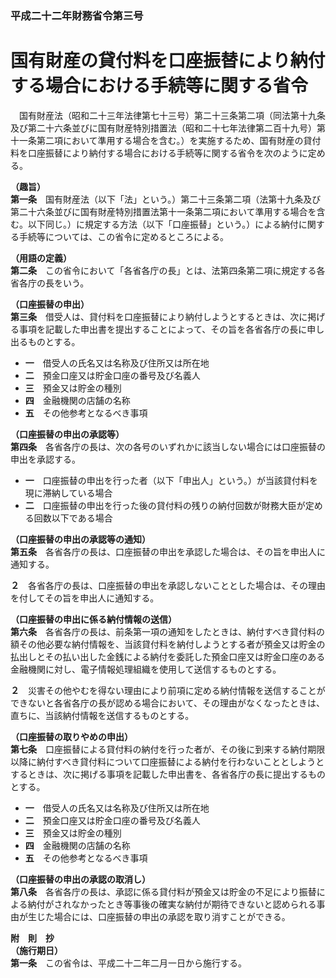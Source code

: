 ### 平成二十二年財務省令第三号  
# 国有財産の貸付料を口座振替により納付する場合における手続等に関する省令  
　国有財産法（昭和二十三年法律第七十三号）第二十三条第二項（同法第十九条及び第二十六条並びに国有財産特別措置法（昭和二十七年法律第二百十九号）第十一条第二項において準用する場合を含む。）を実施するため、国有財産の貸付料を口座振替により納付する場合における手続等に関する省令を次のように定める。  
  
**（趣旨）**  
**第一条**　国有財産法（以下「法」という。）第二十三条第二項（法第十九条及び第二十六条並びに国有財産特別措置法第十一条第二項において準用する場合を含む。以下同じ。）に規定する方法（以下「口座振替」という。）による納付に関する手続等については、この省令に定めるところによる。  
  
**（用語の定義）**  
**第二条**　この省令において「各省各庁の長」とは、法第四条第二項に規定する各省各庁の長をいう。  
  
**（口座振替の申出）**  
**第三条**　借受人は、貸付料を口座振替により納付しようとするときは、次に掲げる事項を記載した申出書を提出することによって、その旨を各省各庁の長に申し出るものとする。  
* **一**　借受人の氏名又は名称及び住所又は所在地  
* **二**　預金口座又は貯金口座の番号及び名義人  
* **三**　預金又は貯金の種別  
* **四**　金融機関の店舗の名称  
* **五**　その他参考となるべき事項  
  
**（口座振替の申出の承認等）**  
**第四条**　各省各庁の長は、次の各号のいずれかに該当しない場合には口座振替の申出を承認する。  
* **一**　口座振替の申出を行った者（以下「申出人」という。）が当該貸付料を現に滞納している場合  
* **二**　口座振替の申出を行った後の貸付料の残りの納付回数が財務大臣が定める回数以下である場合  
  
**（口座振替の申出の承認等の通知）**  
**第五条**　各省各庁の長は、口座振替の申出を承認した場合は、その旨を申出人に通知する。  
  
**２**　各省各庁の長は、口座振替の申出を承認しないこととした場合は、その理由を付してその旨を申出人に通知する。  
  
**（口座振替の申出に係る納付情報の送信）**  
**第六条**　各省各庁の長は、前条第一項の通知をしたときは、納付すべき貸付料の額その他必要な納付情報を、当該貸付料を納付しようとする者が預金又は貯金の払出しとその払い出した金銭による納付を委託した預金口座又は貯金口座のある金融機関に対し、電子情報処理組織を使用して送信するものとする。  
  
**２**　災害その他やむを得ない理由により前項に定める納付情報を送信することができないと各省各庁の長が認める場合において、その理由がなくなったときは、直ちに、当該納付情報を送信するものとする。  
  
**（口座振替の取りやめの申出）**  
**第七条**　口座振替による貸付料の納付を行った者が、その後に到来する納付期限以降に納付すべき貸付料について口座振替による納付を行わないこととしようとするときは、次に掲げる事項を記載した申出書を、各省各庁の長に提出するものとする。  
* **一**　借受人の氏名又は名称及び住所又は所在地  
* **二**　預金口座又は貯金口座の番号及び名義人  
* **三**　預金又は貯金の種別  
* **四**　金融機関の店舗の名称  
* **五**　その他参考となるべき事項  
  
**（口座振替の申出の承認の取消し）**  
**第八条**　各省各庁の長は、承認に係る貸付料が預金又は貯金の不足により振替による納付がされなかったとき等事後の確実な納付が期待できないと認められる事由が生じた場合には、口座振替の申出の承認を取り消すことができる。  
  
**附　則　抄**  
**（施行期日）**  
**第一条**　この省令は、平成二十二年二月一日から施行する。  
  
